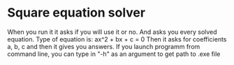 # Square equation solver
When you run it it asks if you will use it or no. And asks you every solved equation.
Type of equation is: ax^2 + bx + c = 0
Then it asks for coefficients a, b, c and then it gives you answers.
If you launch programm from command line, you can type in "-h" as an argument to get path to .exe file

